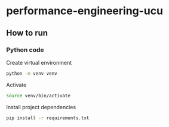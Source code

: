 # performance-engineering-ucu

## How to run

### Python code

Create virtual environment

```bash
python -m venv venv
```

Activate

```bash
source venv/bin/activate
```

Install project dependencies

```bash
pip install -r requirements.txt
```
